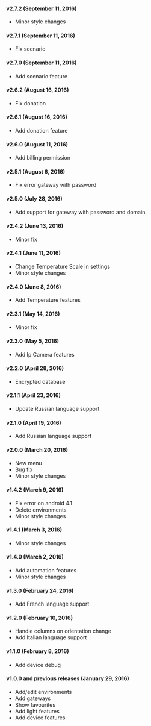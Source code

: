 #### v2.7.2 (September 11, 2016)

- Minor style changes

#### v2.7.1 (September 11, 2016)

- Fix scenario

#### v2.7.0 (September 11, 2016)

- Add scenario feature

#### v2.6.2 (August 16, 2016)

- Fix donation

#### v2.6.1 (August 16, 2016)

- Add donation feature

#### v2.6.0 (August 11, 2016)

- Add billing permission

#### v2.5.1 (August 6, 2016)

- Fix error gateway with password

#### v2.5.0 (July 28, 2016)

- Add support for gateway with password and domain

#### v2.4.2 (June 13, 2016)

- Minor fix

#### v2.4.1 (June 11, 2016)

- Change Temperature Scale in settings
- Minor style changes

#### v2.4.0 (June 8, 2016)

- Add Temperature features

#### v2.3.1 (May 14, 2016)

- Minor fix

#### v2.3.0 (May 5, 2016)

- Add Ip Camera features

#### v2.2.0 (April 28, 2016)

- Encrypted database

#### v2.1.1 (April 23, 2016)

- Update Russian language support

#### v2.1.0 (April 19, 2016)

- Add Russian language support

#### v2.0.0 (March 20, 2016)

- New menu
- Bug fix
- Minor style changes

#### v1.4.2 (March 9, 2016)

- Fix error on android 4.1
- Delete environments
- Minor style changes

#### v1.4.1 (March 3, 2016)

- Minor style changes

#### v1.4.0 (March 2, 2016)

- Add automation features
- Minor style changes

#### v1.3.0 (February 24, 2016)

- Add French language support

#### v1.2.0 (February 10, 2016)

- Handle columns on orientation change
- Add Italian language support

#### v1.1.0 (February 8, 2016)

- Add device debug

#### v1.0.0 and previous releases (January 29, 2016)

- Add/edit environments
- Add gateways
- Show favourites
- Add light features
- Add device features